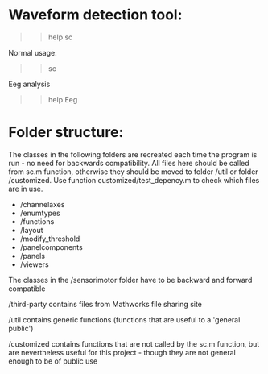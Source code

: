 Waveform detection tool: 
==========================

>> help sc

Normal usage:

>> sc

Eeg analysis

>> help Eeg

Folder structure:
=================

The classes in the following folders are recreated each time the program is run - no need for backwards compatibility. All files here should be called from sc.m function, otherwise they should be moved to folder /util or folder /customized. Use function customized/test_depency.m to check which files are in use.

* /channelaxes
* /enumtypes
* /functions
* /layout
* /modify_threshold
* /panelcomponents
* /panels
* /viewers

The classes in the /sensorimotor folder have to be backward and forward compatible

/third-party contains files from Mathworks file sharing site

/util contains generic functions (functions that are useful to a 'general public')

/customized contains functions that are not called by the sc.m function, but are nevertheless useful for this project - though they are not general enough to be of public use

